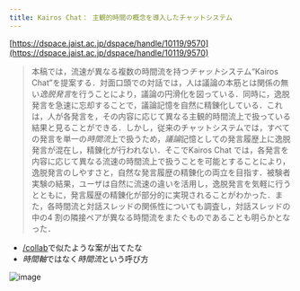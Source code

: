 ```yaml
---
title: Kairos Chat： 主観的時間の概念を導入したチャットシステム
---
```


[https://dspace.jaist.ac.jp/dspace/handle/10119/9570](https://dspace.jaist.ac.jp/dspace/handle/10119/9570)

 > 
 > 本稿では，流速が異なる複数の時間流を持つ*チャット*システム“Kairos Chat”を提案する．対面口頭での対話では，人は議論の本筋とは関係の無い*逸脱発言*を行うことにより，議論の円滑化を図っている．同時に，逸脱発言を急速に忘却することで，議論記憶を自然に精錬化している．これは，人が各発言を，その内容に応じて異なる主観的時間流上で扱っている結果と見ることができる．しかし，従来のチャットシステムでは，すべての発言を単一の*時間流*上で扱うため，*議論*記憶としての発言履歴上に逸脱発言が混在し，精錬化が行われない．そこでKairos Chat では，各発言を内容に応じて異なる流速の時間流上で扱うことを可能とすることにより，逸脱発言のしやすさと，自然な発言履歴の精錬化の両立を目指す．被験者実験の結果，ユーザは自然に流速の違いを活用し，逸脱発言を気軽に行うとともに，発言履歴の精錬化が部分的に実現されることがわかった．また，各時間流と対話スレッドの関係性についても調査し，対話スレッドの中の4 割の隣接ペアが異なる時間流をまたぐものであることも明らかとなった．

* [/collab](https://scrapbox.io/collab)で似たような案が出てたな
* *時間軸*ではなく*時間流*という呼び方

![image](https://gyazo.com/9c3f2a04ad67424c382fbdc21e79b593/thumb/1000)
